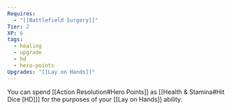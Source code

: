 ```yaml
---
Requires:
  - "[[Battlefield Surgery]]"
Tier: 2
XP: 6
tags:
  - healing
  - upgrade
  - hd
  - hero-points
Upgrades: "[[Lay on Hands]]"
---
```

You can spend [[Action Resolution#Hero Points]] as [[Health & Stamina#Hit Dice [HD]]] for the purposes of your [[Lay on Hands]] ability.